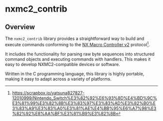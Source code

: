 # nxmc2_contrib

## Overview

The `nxmc2_contrib` library provides a straightforward way to build and execute commands conforming to the [NX Macro Controller v2](https://blog.bzl-web.com/entry/2020/01/20/165719) protocol[^1].

It includes the functionality for parsing raw byte sequences into structured command objects and executing commands with handlers. This makes it easy to develop NXMC2-compatible devices or software.

Written in the C programming language, this library is highly portable, making it easy to adapt across a variety of platforms.

[^1]: https://scrapbox.io/yatsuna827827-12010999/Nintendo_Switch%E3%82%92%E6%93%8D%E4%BD%9C%E3%81%99%E3%82%8B%E3%83%97%E3%83%AD%E3%82%B0%E3%83%A9%E3%83%A0%E3%81%AE%E4%BB%95%E6%A7%98%E3%82%92%E8%AA%BF%E3%81%B9%E3%82%8B
